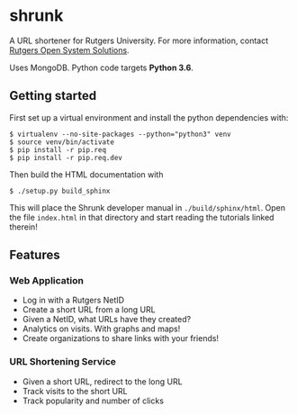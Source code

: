 shrunk
======

A URL shortener for Rutgers University. For more information, contact [Rutgers
Open System Solutions](http://oss.rutgers.edu).

Uses MongoDB. Python code targets **Python 3.6**.

Getting started
---------------

First set up a virtual environment and install the python dependencies with:

    $ virtualenv --no-site-packages --python="python3" venv
    $ source venv/bin/activate
    $ pip install -r pip.req
    $ pip install -r pip.req.dev

Then build the HTML documentation with

    $ ./setup.py build_sphinx

This will place the Shrunk developer manual in `./build/sphinx/html`. Open the file
`index.html` in that directory and start reading the tutorials linked therein! 

Features
--------

### Web Application

- Log in with a Rutgers NetID
- Create a short URL from a long URL
- Given a NetID, what URLs have they created?
- Analytics on visits. With graphs and maps!
- Create organizations to share links with your friends!

### URL Shortening Service

- Given a short URL, redirect to the long URL
- Track visits to the short URL
- Track popularity and number of clicks
